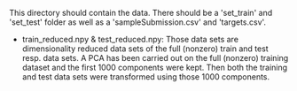 This directory should contain the data. There should be a 'set_train' and 'set_test' folder
as well as a 'sampleSubmission.csv' and 'targets.csv'.

- train_reduced.npy & test_reduced.npy:
  Those data sets are dimensionality reduced data sets of the full (nonzero)
  train and test resp. data sets. A PCA has been carried out on the full
  (nonzero) training dataset and the first 1000 components were kept. Then
  both the training and test data sets were transformed using those 1000
  components.

